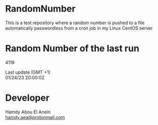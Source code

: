 # RandomNumber    
This is a test repository where a random number is pushed to a file automatically passwordless from a cron job in my Linux CentOS server    
# Random Number of the last run   
4119
      
Last update (GMT +1)    
01/24/23 20:00:02
# Developer    
Hamdy Abou El Anein   
hamdy.aea@protonmail.com
